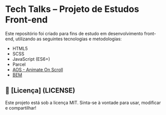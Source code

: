 # Tech Talks – Projeto de Estudos Front-end

Este repositório foi criado para fins de estudo em desenvolvimento front-end, utilizando as seguintes tecnologias e metodologias:

- HTML5
- SCSS
- JavaScript (ES6+)
- Parcel
- [AOS - Animate On Scroll](https://michalsnik.github.io/aos/)
- [BEM](http://getbem.com/)

## 📄 [Licença] (LICENSE)

Este projeto está sob a licença MIT. Sinta-se à vontade para usar, modificar e compartilhar!

